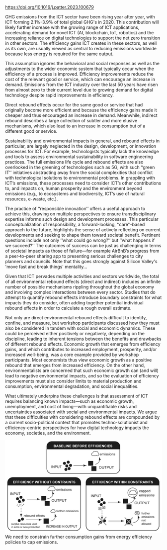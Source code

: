 https://doi.org/10.1016/j.patter.2023.100679

GHG emissions from the ICT sector have been rising year after year, with ICT forming 2.1%-3.9% of total global GHG's in 2020. This contribution will likely further increase with the growing range of ICT applications, accelerating demand for novel ICT (AI, blockchain, IoT, robotics) and the increasing reliance on digital technologies to support the net zero transition in other sectors. The efficiency gains ICT creates in these sectors, as well as its own, are usually viewed as central to reducing emissions worldwide because less energy is required for the same output.

This assumption ignores the behavioral and social responses as well as the adjustments to the wider economic system that typically occur when the efficiency of a process is improved. Efficiency improvements reduce the cost of the relevant good or service, which can encourage an increase in demand. Emissions from the ICT industry over the last 50 years have risen from almost zero to their current level due to growing demand for digital technology despite rapid improvements in efficiency.

Direct rebound effects occur for the same good or service that had originally become more efficient and because the efficiency gains made it cheaper and thus encouraged an increase in demand. Meanwhile, indirect rebound describes a large collection of subtler and more elusive mechanisms, which also lead to an increase in consumption but of a different good or service.

Sustainability and environmental impacts in general, and rebound effects in particular, are largely neglected in the design, development, or innovation processes for ICT. For example, technologists typically lack the knowledge and tools to assess environmental sustainability in software engineering practices. The full emissions life cycle and rebound effects are also overlooked in the greening of technologies such as 5G, with such ‘‘green IT’’ initiatives abstracting away from the social complexities that conflict with technological solutions to environmental problems. In grappling with ICT’s emissions, these processes need to consider ICT’s other contributions to, and impacts on, human prosperity and the environment beyond emissions (e.g., to ecosystems and biodiversity, ICT’s use of natural resources, e-waste, etc.).

The practice of ‘‘responsible innovation’’ offers a useful approach to achieve this, drawing on multiple perspectives to ensure transdisciplinary expertise informs such design and development processes. This particular conceptualization of responsibility, a forward-looking, ‘‘care’’-based approach to the future, highlights the sense of actively reflecting on current developments and seeking to shape them toward societal benefit. Pertinent questions include not only ‘‘what could go wrong?’’ but ‘‘what happens if we succeed?’’ The outcomes of success can be just as challenging in terms of societal impacts as those of failure—for example AirBnB’s progress from a peer-to-peer sharing app to presenting serious challenges to city planners and councils. Note that this goes strongly against Silicon Valley's 'move fast and break things' mentality...

Given that ICT pervades multiple activities and sectors worldwide, the total of all environmental rebound effects (direct and indirect) includes an infinite number of possible mechanisms rippling throughout the global economy and involving complex interactions between every sector. Studies that do attempt to quantify rebound effects introduce boundary constraints for what impacts they do consider, often adding together potential individual rebound effects in order to calculate a rough overall estimate. 

Not only are direct environmental rebound effects difficult to identify, confine, and measure, but workshop participants discussed how they must also be considered in tandem with social and economic dynamics. These could be perceived either positively or negatively, depending on the discipline, leading to inherent tensions between the benefits and drawbacks of different rebound effects. Economic growth that emerges from efficiency gains, and which contributes to increased employment, prosperity, and/or increased well-being, was a core example provided by workshop participants. Most economists thus view economic growth as a positive rebound that emerges from increased efficiency. On the other hand, environmentalists are concerned that such economic growth can (and will) lead to negative environmental impacts, and so the evaluation of efficiency improvements must also consider limits to material production and consumption, environmental degradation, and social inequalities.

What ultimately underpins these challenges is that assessment of ICT requires balancing known impacts—such as economic growth, unemployment, and cost of living—with unquantifiable risks and uncertainties associated with social and environmental impacts. We argue that these difficulties with considering rebound effects are compounded by a current socio-political context that promotes techno-solutionist and efficiency-centric perspectives for how digital technology impacts the economy, societies, and the environment.

![Pasted image 20250609224753](Figures/Pasted%20image%2020250609224753.png) We need to constrain further consumption gains from energy efficiency policies to cap emissions.